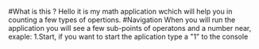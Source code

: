 #What is this ?
Hello it is my math application wchich will help you in counting a few types of opertions. 
#Navigation 
When you will run the application you will see a few sub-points of operatons and a number near, exaple: 1.Start,  if you want to start the aplication type a "1" to the console  

